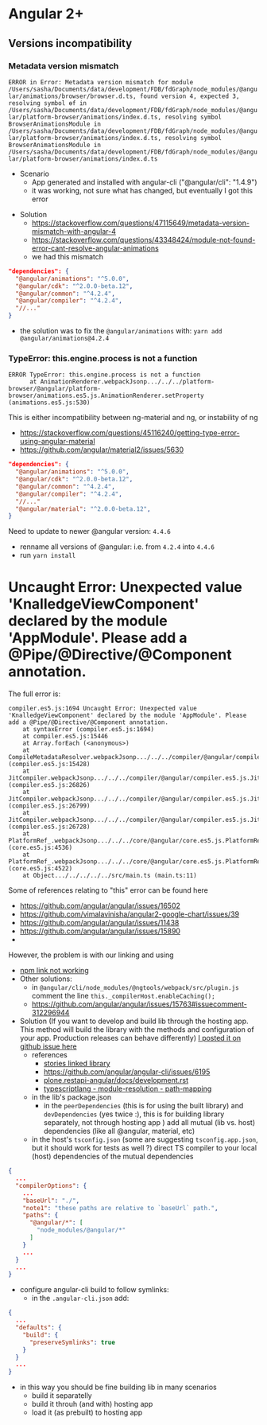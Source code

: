 # Angular 2+

## Versions incompatibility

### Metadata version mismatch

`ERROR in Error: Metadata version mismatch for module /Users/sasha/Documents/data/development/FDB/fdGraph/node_modules/@angular/animations/browser/browser.d.ts, found version 4, expected 3, resolving symbol ɵf in /Users/sasha/Documents/data/development/FDB/fdGraph/node_modules/@angular/platform-browser/animations/index.d.ts, resolving symbol BrowserAnimationsModule in /Users/sasha/Documents/data/development/FDB/fdGraph/node_modules/@angular/platform-browser/animations/index.d.ts, resolving symbol BrowserAnimationsModule in /Users/sasha/Documents/data/development/FDB/fdGraph/node_modules/@angular/platform-browser/animations/index.d.ts`

+ Scenario
  - App generated and installed with angular-cli ("@angular/cli": "1.4.9")
  - it was working, not sure what has changed, but eventually I got this error
- Solution
  - https://stackoverflow.com/questions/47115649/metadata-version-mismatch-with-angular-4
  - https://stackoverflow.com/questions/43348424/module-not-found-error-cant-resolve-angular-animations
  - we had this mismatch
```json
"dependencies": {
  "@angular/animations": "^5.0.0",
  "@angular/cdk": "^2.0.0-beta.12",
  "@angular/common": "^4.2.4",
  "@angular/compiler": "^4.2.4",
  "//..."
}
```
  - the solution was to fix the `@angular/animations` with: `yarn add @angular/animations@4.2.4`

### TypeError: this.engine.process is not a function

```
ERROR TypeError: this.engine.process is not a function
      at AnimationRenderer.webpackJsonp.../../../platform-browser/@angular/platform-browser/animations.es5.js.AnimationRenderer.setProperty (animations.es5.js:530)
```

This is either incompatibility between ng-material and ng, or instability of ng
+ https://stackoverflow.com/questions/45116240/getting-type-error-using-angular-material
+ https://github.com/angular/material2/issues/5630

```json
"dependencies": {
  "@angular/animations": "^5.0.0",
  "@angular/cdk": "^2.0.0-beta.12",
  "@angular/common": "^4.2.4",
  "@angular/compiler": "^4.2.4",
  "//..."
  "@angular/material": "^2.0.0-beta.12",
}
```
Need to update to newer @angular version: `4.4.6 `
- renname all versions of @angular: i.e. from `4.2.4` into `4.4.6`
- run `yarn install`


# Uncaught Error: Unexpected value 'KnalledgeViewComponent' declared by the module 'AppModule'. Please add a @Pipe/@Directive/@Component annotation.

The full error is:
```
compiler.es5.js:1694 Uncaught Error: Unexpected value 'KnalledgeViewComponent' declared by the module 'AppModule'. Please add a @Pipe/@Directive/@Component annotation.
    at syntaxError (compiler.es5.js:1694)
    at compiler.es5.js:15446
    at Array.forEach (<anonymous>)
    at CompileMetadataResolver.webpackJsonp.../../../compiler/@angular/compiler.es5.js.CompileMetadataResolver.getNgModuleMetadata (compiler.es5.js:15428)
    at JitCompiler.webpackJsonp.../../../compiler/@angular/compiler.es5.js.JitCompiler._loadModules (compiler.es5.js:26826)
    at JitCompiler.webpackJsonp.../../../compiler/@angular/compiler.es5.js.JitCompiler._compileModuleAndComponents (compiler.es5.js:26799)
    at JitCompiler.webpackJsonp.../../../compiler/@angular/compiler.es5.js.JitCompiler.compileModuleAsync (compiler.es5.js:26728)
    at PlatformRef_.webpackJsonp.../../../core/@angular/core.es5.js.PlatformRef_._bootstrapModuleWithZone (core.es5.js:4536)
    at PlatformRef_.webpackJsonp.../../../core/@angular/core.es5.js.PlatformRef_.bootstrapModule (core.es5.js:4522)
    at Object.../../../../../src/main.ts (main.ts:11)
```

Some of references relating to "this" error can be found here
+ https://github.com/angular/angular/issues/16502
+ https://github.com/vimalavinisha/angular2-google-chart/issues/39
+ https://github.com/angular/angular/issues/11438
+ https://github.com/angular/angular/issues/15890
+

However, the problem is with our linking and using

+ [npm link not working](https://github.com/angular/angular-cli/issues/3760)
+ Other solutions:
  - in `@angular/cli/node_modules/@ngtools/webpack/src/plugin.js` comment the line `this._compilerHost.enableCaching();`
  - https://github.com/angular/angular/issues/15763#issuecomment-312296944
+ Solution (If you want to develop and build lib through the hosting app. This method will build the library with the methods and configuration of your app. Production releases can behave differently) [I posted it on github issue here](https://github.com/angular/angular-cli/issues/2154#issuecomment-343288877)
  - references
    - [stories linked library](https://github.com/angular/angular-cli/wiki/stories-linked-library)
    - https://github.com/angular/angular-cli/issues/6195
    - [plone.restapi-angular/docs/development.rst](https://github.com/plone/plone.restapi-angular/blob/master/docs/development.rst)
    - [typescriptlang - module-resolution - path-mapping](https://www.typescriptlang.org/docs/handbook/module-resolution.html#path-mapping)
  - in the lib's package.json
    - in the `peerDependencies` (this is for using the built library) and `devDependencies` (yes twice :), this is for building library separately, not through hosting app ) add all mutual (lib vs. host) dependencies (like all @angular, material, etc)
  - in the host's `tsconfig.json` (some are suggesting `tsconfig.app.json`, but it should work for tests as well ?) direct TS compiler to your local (host) dependencies of the mutual dependencies

```json
{
  ...
  "compilerOptions": {
    ...
    "baseUrl": "./",
    "note1": "these paths are relative to `baseUrl` path.",
    "paths": {
      "@angular/*": [
        "node_modules/@angular/*"
      ]
    }
    ...
  }
  ...
}
```
  - configure angular-cli build to follow symlinks:
      - in the `.angular-cli.json` add:

```json
{
  ...
  "defaults": {
    "build": {
      "preserveSymlinks": true
    }
  }
  ...
}
```
  - in this way you should be fine building lib in many scenarios
    - build it separatelly
    - build it throuh (and with) hosting app
    - load it (as prebuilt) to hosting app
